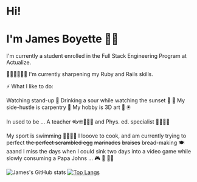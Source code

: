 # Hi! 
# I'm James Boyette 👋🏻

I'm currently a student enrolled in the Full Stack Engineering Program at Actualize.

🦸🏻‍♂️👨🏻‍💻 I'm currently sharpening my Ruby and Rails skills.

⚡ What I like to do:

Watching stand-up 🤡
Drinking a sour while watching the sunset 🍺 🌇
My side-hustle is carpentry 🔨 
My hobby is 3D art 🤖 🖲️

In used to be  ...
A teacher 👓🤓👨🏻‍🏫 and 
Phys. ed. specialist 🤾🏻‍♂️🏀

My sport is swimming 🏊🏻‍♂️💦
I looove to cook, and am currently trying to perfect 
~~the perfect scrambled egg~~
~~marinades~~
~~braises~~
bread-making 🍽
aaand I miss the days when I could sink two days into a video game while slowly consuming a Papa Johns ... 🎮 🍕 🧟‍♂️

![James's GitHub stats](https://github-readme-stats.vercel.app/api?username=sou7hernsaint&theme=gruvbox&show_icons=true)
[![Top Langs](https://github-readme-stats.vercel.app/api/top-langs/?username=sou7hernsaint&theme=gruvbox&layout=compact)](https://github.com/anuraghazra/github-readme-stats&langs_count=5)
